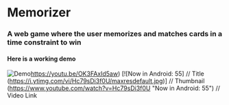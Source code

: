 # Memorizer

### A web game where the user memorizes and matches cards in a time constraint to win

#### Here is a working demo
![Demo](https://youtu.be/OK3FAxId5aw)https://youtu.be/OK3FAxId5aw)
[![Now in Android: 55]          // Title
(https://i.ytimg.com/vi/Hc79sDi3f0U/maxresdefault.jpg)] // Thumbnail
(https://www.youtube.com/watch?v=Hc79sDi3f0U "Now in Android: 55")    // Video Link
